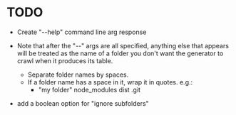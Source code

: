 # TODO

 - Create "--help" command line arg response
 - Note that after the "--" args are all specified, anything else that appears will be treated as the name of a folder you don't want the generator to crawl when it produces its table. 
   - Separate folder names by spaces.
   - If a folder name has a space in it, wrap it in quotes. e.g.:
     - "my folder" node_modules dist .git


- add a boolean option for "ignore subfolders"